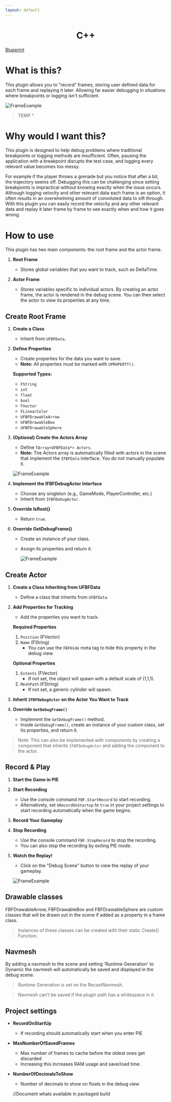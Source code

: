 ```yaml
---
layout: default
---
```


<h1 style="text-align:center;">C++</h1>

[Blueprint](Blueprint.md)

# What is this?
This plugin allows you to "record" frames, storing user defined data for each frame and replaying it later. Allowing far easier debugging in situations where breakpoints or logging isn't sufficient.

![FrameExample](Assets/DebugScene.png)
> TEMP ^

# Why would I want this?
This plugin is designed to help debug problems where traditional breakpoints or logging methods are insufficient. Often, pausing the application with a breakpoint disrupts the test case, and logging every relevant value becomes too messy.

For example if the player throws a grenade but you notice that after a bit, the trajectory seems off. Debugging this can be challenging since setting breakpoints is impractical without knowing exactly when the issue occurs. Although logging velocity and other relevant data each frame is an option, it often results in an overwhelming amount of convoluted data to sift through. With this plugin you can easily record the velocity and any other relevant data and replay it later frame by frame to see exactly when and how it goes wrong.

# How to use
This plugin has two main components: the root frame and the actor frame.

1. **Root Frame**
   - Stores global variables that you want to track, such as DeltaTime.
   
2. **Actor Frame**
   - Stores variables specific to individual actors. By creating an actor frame, the actor is rendered in the debug scene. You can then select the actor to view its properties at any time.

## Create Root Frame

1. **Create a Class**
    - Inherit from `UFBFData`.

2. **Define Properties**
    - Create properties for the data you want to save.
    - **Note:** All properties must be marked with `UPROPERTY()`.

    **Supported Types:**
    - `FString`
    - `int`
    - `float`
    - `bool`
    - `FVector`
    - `FLinearColor`
    - `UFBFDrawableArrow`
    - `UFBFDrawableBox`
    - `UFBFDrawableSphere`

3. **(Optional) Create the Actors Array**
    - Define `TArray<UFBFData*> Actors`.
    - **Note:** The Actors array is automatically filled with actors in the scene that implement the `IFBFData` interface. You do not manually populate it.

    ![FrameExample](Assets/FrameExample.png)

4. **Implement the IFBFDebugActor Interface**
    - Choose any singleton (e.g., GameMode, PlayerController, etc.)
    - Inherit from `IFBFDebugActor`.

5. **Override IsRoot()**
    - Return `true`.

6. **Override GetDebugFrame()**
    - Create an instance of your class.
    - Assign its properties and return it.
    
      ![FrameExample](Assets/GetDebugFrameExample.png)
      
## Create Actor
1. **Create a Class Inheriting from UFBFData**
    - Define a class that inherits from `UFBFData`.

2. **Add Properties for Tracking**
    - Add the properties you want to track.

    **Required Properties**
    1. `Position` (FVector)
    2. `Name` (FString) 
        - You can use the `FBFHide` meta tag to hide this property in the debug view.

    **Optional Properties**
    1. `Extents` (FVector) 
        - If not set, the object will spawn with a default scale of (1,1,1).
    2. `MeshPath` (FString) 
        - If not set, a generic cylinder will spawn.

3. **Inherit `IFBFDebugActor` on the Actor You Want to Track**

4. **Override `GetDebugFrame()`**
    - Implement the `GetDebugFrame()` method.
    - Inside `GetDebugFrame()`, create an instance of your custom class, set its properties, and return it.

> Note: This can also be implemented with components by creating a component that inherits `IFBFDebugActor` and adding the component to the actor.

## Record & Play

1. **Start the Game in PIE**

2. **Start Recording**
   - Use the console command `FBF.StartRecord` to start recording.
   - Alternatively, set `bRecordOnStartup` to `true` in your project settings to start recording automatically when the game begins.

3. **Record Your Gameplay**

4. **Stop Recording**
   - Use the console command `FBF.StopRecord` to stop the recording.
   - You can also stop the recording by exiting PIE mode.

5. **Watch the Replay!**
   - Click on the "Debug Scene" button to view the replay of your gameplay.

    ![FrameExample](Assets/Replay.png)

## Drawable classes
FBFDrawableArrow, FBFDrawableBox and FBFDrawableSphere are custom classes that will be drawn out in the scene if added as a property in a frame class.
> Instances of these classes can be created with their static Create() Function.

## Navmesh
By adding a navmesh to the scene and setting 'Runtime Generation' to Dynamic the navmesh will automatically be saved and displayed in the debug scene.
> Runtime Generation is set on the RecastNavmesh.

> Navmesh can't be saved if the plugin path has a whitespace in it.

## Project settings
- **RecordOnStartUp**
    - If recording should automatically start when you enter PIE
- **MaxNumberOfSavedFrames**
    - Max number of frames to cache before the oldest ones get discarded
    - Increasing this increases RAM usage and save/load time.
- **NumberOfDecimalsToShow**
    - Number of decimals to show on floats in the debug view


    //Document whats available in packaged build